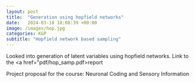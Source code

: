 ```yaml
---
layout: post
title:  "Generation using hopfield networks"
date:   2024-03-18 18:08:39 +00:00
image: /images/hop.jpg
categories: KGP
subtitle: "Hopfield network based sampling"
---
```

Looked into generation of latent variables using hopfield networks.
Link to the <a href="pdf/hop_samp.pdf>report</a>

Project proposal for the course: Neuronal Coding and Sensory Information
